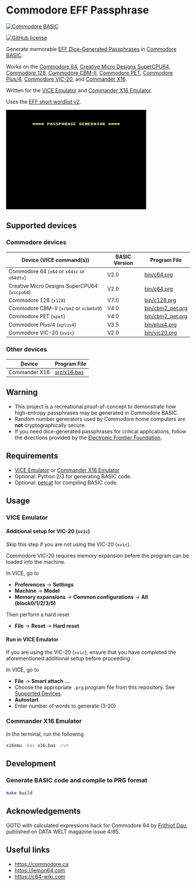 # Commodore EFF Passphrase

[![Commodore BASIC](https://img.shields.io/badge/Commodore_BASIC-1E2A4E?style=for-the-badge&logo=commodore&logoColor=white)](https://en.wikipedia.org/wiki/Commodore_BASIC)

[![GitHub license](https://img.shields.io/badge/LICENSE-BSD--3--CLAUSE-GREEN?style=for-the-badge)](LICENSE)

Generate memorable [EFF Dice-Generated Passphrases](https://www.eff.org/dice) in [Commodore BASIC](https://en.wikipedia.org/wiki/Commodore_BASIC).

Works on the [Commodore 64](https://en.wikipedia.org/wiki/Commodore_64), [Creative Micro Designs SuperCPU64](https://en.wikipedia.org/wiki/SuperCPU), [Commodore 128](https://en.wikipedia.org/wiki/Commodore_128), [Commodore CBM-II](https://en.wikipedia.org/wiki/Commodore_CBM-II), [Commodore PET](https://en.wikipedia.org/wiki/Commodore_PET), [Commodore Plus/4](https://en.wikipedia.org/wiki/Commodore_Plus/4), [Commodore VIC-20](https://en.wikipedia.org/wiki/Commodore_VIC-20), and [Commander X16](https://commanderx16.com).

Written for the [VICE Emulator](https://vice-emu.sourceforge.io) and [Commander X16 Emulator](https://github.com/commanderx16/x16-emulator).

Uses the [EFF short wordlist v2](https://eff.org/files/2016/09/08/eff_short_wordlist_2_0.txt).

![demo](demo.gif)

## Supported devices

### Commodore devices

| Device (VICE command(s))                      | BASIC Version | Program File                         |
|-----------------------------------------------|---------------|--------------------------------------|
| Commodore 64 (`x64` or `x64sc` or `x64dtv`)   | V2.0          | [bin/c64.prg](bin/c64.prg)           |
| Creative Micro Designs SuperCPU64 (`xscpu64`) | V2.0          | [bin/c64.prg](bin/c64.prg)           |
| Commodore 128 (`x128`)                        | V7.0          | [bin/c128.prg](bin/c128.prg)         |
| Commodore CBM-II (`xcbm2` or `xcbm5x0`)       | V4.0          | [bin/cbm2_pet.prg](bin/cbm2_pet.prg) |
| Commodore PET (`xpet`)                        | V4.0          | [bin/cbm2_pet.prg](bin/cbm2_pet.prg) |
| Commodore Plus/4 (`xplus4`)                   | V3.5          | [bin/plus4.prg](bin/plus4.prg)       |
| Commodore VIC-20 (`xvic`)                     | V2.0          | [bin/vic20.prg](bin/vic20.prg)       |

### Other devices

| Device        | Program File               |
|---------------|----------------------------|
| Commander X16 | [src/x16.bas](src/x16.bas) |

## Warning

- This project is a recreational proof-of-concept to demonstrate how high-entropy passphrases may be generated in Commodore BASIC.
- Random number generators used by Commodore home computers are **not** cryptographically secure.
- If you need dice-generated passphrases for critical applications, follow the directions provided by the [Electronic Frontier Foundation](https://www.eff.org/dice).

## Requirements

- [VICE Emulator](https://vice-emu.sourceforge.io) or [Commander X16 Emulator](https://github.com/commanderx16/x16-emulator)
- Optional: Python 2/3 for generating BASIC code.
- Optional: [petcat](https://vice-emu.sourceforge.io/vice_16.html) for compiling BASIC code.

## Usage

### VICE Emulator

#### Additional setup for VIC-20 (`xvic`)

Skip this step if you are not using the VIC-20 (`xvic`).

Commodore VIC-20 requires memory expansion before the program can be loaded into the machine.

In VICE, go to

- **Preferences** &rarr; **Settings**
- **Machine** &rarr; **Model**
- **Memory expansions** &rarr; **Common configurations** &rarr; **All (block0/1/2/3/5)**

Then perform a hard reset

- **File** &rarr; **Reset** &rarr; **Hard reset**

#### Run in VICE Emulator

If you are using the VIC-20 (`xvic`), ensure that you have completed the aforementioned additional setup before proceeding.

In VICE, go to

- **File** &rarr; **Smart attach ...**
- Choose the appropriate `.prg` program file from this repository. See [Supported Devices](#supported-devices).
- **Autostart**
- Enter number of words to generate (3-20)

### Commander X16 Emulator

In the terminal, run the following

```bash
x16emu -bas x16.bas -run
```

## Development

### Generate BASIC code and compile to PRG format

```bash
make build
```

## Acknowledgements

GOTO with calculated expressions hack for Commodore 64 by [Frithjof Dau](https://lemon64.com/forum/viewtopic.php?t=56869), published on DATA WELT magazine issue 4/85.

## Useful links

- <https://commodore.ca>
- <https://lemon64.com>
- <https://c64-wiki.com>

